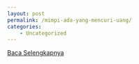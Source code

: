 ```yaml
---
layout: post
permalink: /mimpi-ada-yang-mencuri-uang/
categories:
    - Uncategorized
---
```


[Baca Selengkapnya](/03)